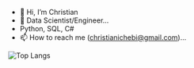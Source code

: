 - 👋 Hi, I’m Christian
- 👀 Data Scientist/Engineer...
- Python, SQL, C#
- 📫 How to reach me (christianichebi@gmail.com)...
  
![Top Langs](https://github-readme-stats.vercel.app/api/top-langs/?username=Jaykold&hide_border=true&hide=html,css&count_private=true&layout=compact)
